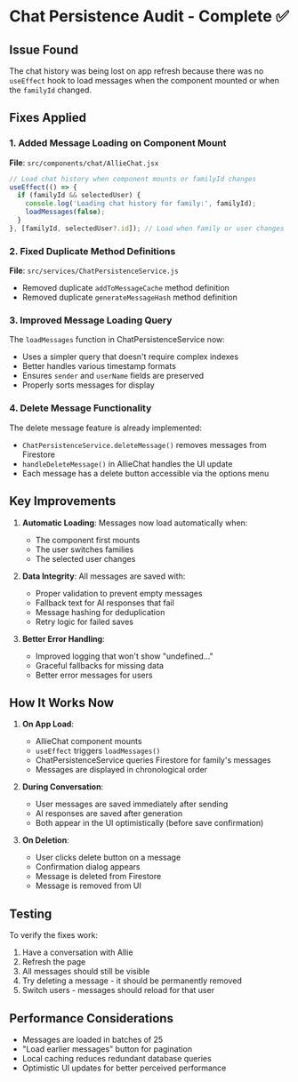 # Chat Persistence Audit - Complete ✅

## Issue Found
The chat history was being lost on app refresh because there was no `useEffect` hook to load messages when the component mounted or when the `familyId` changed.

## Fixes Applied

### 1. Added Message Loading on Component Mount
**File**: `src/components/chat/AllieChat.jsx`
```javascript
// Load chat history when component mounts or familyId changes
useEffect(() => {
  if (familyId && selectedUser) {
    console.log('Loading chat history for family:', familyId);
    loadMessages(false);
  }
}, [familyId, selectedUser?.id]); // Load when family or user changes
```

### 2. Fixed Duplicate Method Definitions
**File**: `src/services/ChatPersistenceService.js`
- Removed duplicate `addToMessageCache` method definition
- Removed duplicate `generateMessageHash` method definition

### 3. Improved Message Loading Query
The `loadMessages` function in ChatPersistenceService now:
- Uses a simpler query that doesn't require complex indexes
- Better handles various timestamp formats
- Ensures `sender` and `userName` fields are preserved
- Properly sorts messages for display

### 4. Delete Message Functionality
The delete message feature is already implemented:
- `ChatPersistenceService.deleteMessage()` removes messages from Firestore
- `handleDeleteMessage()` in AllieChat handles the UI update
- Each message has a delete button accessible via the options menu

## Key Improvements

1. **Automatic Loading**: Messages now load automatically when:
   - The component first mounts
   - The user switches families
   - The selected user changes

2. **Data Integrity**: All messages are saved with:
   - Proper validation to prevent empty messages
   - Fallback text for AI responses that fail
   - Message hashing for deduplication
   - Retry logic for failed saves

3. **Better Error Handling**:
   - Improved logging that won't show "undefined..."
   - Graceful fallbacks for missing data
   - Better error messages for users

## How It Works Now

1. **On App Load**:
   - AllieChat component mounts
   - `useEffect` triggers `loadMessages()`
   - ChatPersistenceService queries Firestore for family's messages
   - Messages are displayed in chronological order

2. **During Conversation**:
   - User messages are saved immediately after sending
   - AI responses are saved after generation
   - Both appear in the UI optimistically (before save confirmation)

3. **On Deletion**:
   - User clicks delete button on a message
   - Confirmation dialog appears
   - Message is deleted from Firestore
   - Message is removed from UI

## Testing

To verify the fixes work:
1. Have a conversation with Allie
2. Refresh the page
3. All messages should still be visible
4. Try deleting a message - it should be permanently removed
5. Switch users - messages should reload for that user

## Performance Considerations

- Messages are loaded in batches of 25
- "Load earlier messages" button for pagination
- Local caching reduces redundant database queries
- Optimistic UI updates for better perceived performance